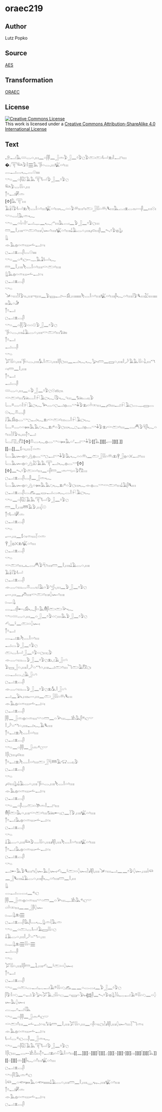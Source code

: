 # oraec219

## Author

Lutz Popko

## Source

[AES](https://github.com/simondschweitzer/aes)

## Transformation

[ORAEC](https://oraec.github.io/)

## License

<a rel="license" href="http://creativecommons.org/licenses/by-sa/4.0/"><img alt="Creative Commons License" style="border-width:0" src="https://i.creativecommons.org/l/by-sa/4.0/88x31.png" /></a><br />This work is licensed under a <a rel="license" href="http://creativecommons.org/licenses/by-sa/4.0/">Creative Commons Attribution-ShareAlike 4.0 International License</a>

## Text

𓄂𓂝𓅓𓄲𓂋𓏏𓈒𓏥𓈖𓏏𓋴𓋴𓈖𓃀𓏛𓅱𓃀𓈖𓏌𓅱𓐎𓅱𓂧𓂧𓂡𓁷𓏤𓎛𓂝𓄹𓏥<br>
�𓊪𓋳𓃛𓅱𓎛𓈗𓅓𓊹𓌢𓏏𓂋𓈒𓏥𓆤𓏏𓏌𓏥<br>
𓂋𓂝𓂋𓆑𓂋𓇳𓏤𓏤𓏤𓏤<br>
𓎡𓏏𓈖𓏏𓋴𓅷𓄿𓅓𓋳𓂡𓅱𓃀𓈖𓏌𓅱𓐎<br>
𓃛𓅱𓂋𓇋𓇋𓏏𓈒𓏥<br>
𓐩𓏌𓂝𓏞𓏛<br>
[⯑]𓅓𓋳𓏥<br>
𓄿𓏇𓇋𓅱𓂡𓁷𓏤𓌸𓂋𓎛𓏏𓏌𓏥𓆤𓏏𓏌𓏥𓆑𓏏𓏏𓅱𓄦𓏥𓏌𓏤𓂧𓃀𓇋𓇋𓏏𓄦𓆰𓏥𓅓𓐛𓏤𓁷𓂋𓏭𓇯𓋴𓈖𓏥𓇳𓏤𓎟𓏏𓂋𓇛𓅓𓏛𓆑<br>
𓎡𓏏𓈖𓏏𓇋𓏏𓎛𓍢𓂝𓊃𓈖𓆑𓂐𓏥𓅓𓂋𓏤𓈖𓅱𓃀𓈖𓏌𓅱𓐎𓏥<br>
𓏠𓈖𓎛𓈒𓏥𓏤𓎙𓂧𓏌𓏥𓏤𓆭𓆱𓏌𓏥𓏤𓆤𓏏𓏌𓏥𓏤𓍑𓄿𓂋𓏏𓈒𓏥𓏤𓌽𓏥𓋴𓈖𓍇𓏌𓅱𓐍𓊮𓏤<br>
𓊮<br>
𓁹𓅓𓐍𓏏𓏛𓏥𓌡𓂝𓏏𓏤<br>
𓐎𓂝𓁷𓂋𓋴𓂋𓇳𓏤𓏤𓏤𓏤<br>
𓎡𓏏𓈖𓏏𓍬𓏤𓐎𓍿𓊃𓅓𓍞𓂡𓆑<br>
𓏠𓈖𓎛𓈒𓏥𓏤𓌸𓂋𓎛𓏏𓏌𓏥𓏤𓎙𓂧𓏌𓏥𓏤<br>
𓊮𓅓𓐍𓏏𓏛𓏥𓌡𓂝𓏏𓏤<br>
𓐎𓂝𓁷𓂋𓋴<br>
𓎡𓏏<br>
𓍁𓏏𓏥𓍘𓎛𓅱𓏭𓈒𓏥𓏤𓁸𓏥𓈖𓅱𓈙𓂝𓄑𓀁𓈒𓏥𓏤𓏤𓏤𓏤𓏤𓏤𓏤𓌸𓂋𓎛𓏏𓏌𓏥𓏤𓆤𓏏𓏌𓏥𓏤𓋴𓆑𓏏𓏌𓏥𓏤𓌉𓅱𓆰𓏥𓅷𓏤𓏥𓏤𓏤𓏤𓏤𓏤𓏤𓏤𓅓𓏏𓀏<br>
𓐩𓏌𓂝<br>
𓐎𓂝𓁷𓂋𓋴<br>
𓎡𓏏𓈖𓏏𓋴𓆄𓅱𓏏𓏏𓇳𓅱𓃀𓈖𓏌𓅱𓐎<br>
𓊹𓌢𓏏𓂋𓈒𓏥𓏤𓍑𓄿𓂋𓏏𓈒𓏥𓏤𓎙𓂧𓏌𓏥𓃒𓏤𓏤<br>
𓐩𓏌𓂝<br>
𓂝𓂋𓋴<br>
𓎡𓏏<br>
𓅯𓇋𓇋𓏏𓈒𓏥𓏤𓊹𓌢𓏏𓂋𓈒𓏥𓏤𓅘𓎛𓂧𓈒𓏥𓏤𓎛𓋴𓐎𓏥𓈖𓂝𓆑𓆑𓅬𓏤𓏠𓈖𓈙𓏏𓈒𓏥𓏤𓎛𓌳𓄿𓅓𓇋𓇋𓏏𓍖𓈒𓏥𓎔𓏏𓏤𓏠𓈖𓎛𓈒𓏥𓏤<br>
𓐩𓏌𓂝<br>
𓂝𓂋𓋴<br>
𓄲𓂋𓏏𓈒𓏥𓈖𓏏𓅱𓃀𓈖𓏌𓅱𓐎𓇳𓏤𓁶𓊪𓏭<br>
𓎙𓂧𓏌𓏥𓃒𓏤𓂋𓎛𓍯𓄿𓐎𓆑𓇋𓅱𓆑𓄹𓏥𓈖𓃒𓏤𓂋𓏤𓊪𓅱<br>
𓇋𓂋𓎼𓂋𓏏𓎛𓍯𓄿𓐎𓆑𓅨𓂋𓏏𓐎𓂝𓐍𓂋𓎡𓇓𓅱𓁷𓏤𓏏𓏐𓏒𓏥𓈖𓌽𓏥𓂝𓍯𓄿𓐎𓂋𓊃𓈙𓂋𓇳𓆑𓌨𓂋𓋴<br>
𓄙𓅓𓀁𓐍𓂋𓎡𓐎𓂝𓆑𓁷𓏤𓎙𓂧𓏌𓏥𓂋𓎛𓍯𓄿𓐎𓆑<br>
𓇋𓂋𓎼𓂋𓏏𓏏𓍃𓅓𓅓𓆇𓆑𓁷𓏤𓍬𓏏𓅱𓐎𓏥𓆑𓐎𓂝𓐍𓂋𓎡𓇓𓅱𓁷𓏤𓎙𓂧𓏌𓏥𓈖𓂋𓄫𓅱𓄛𓋴𓆑𓏏𓏌𓏥𓍘𓎛𓅱𓏭𓈒𓏥𓐩𓏌𓂝<br>
𓇋𓂋𓉔𓈎𓀗[⯑]𓌨𓂋𓆑𓐍𓂋𓎡𓏏𓍃𓅓𓏏𓍢𓂝𓎡𓇓𓅱[[𓅓]][[𓂷]][[𓈒]][[𓏥]]𓈖𓍍𓏏𓏤𓈒𓏥𓇅𓏏𓏛<br>
𓇋𓂋𓅓𓆱𓐍𓏏𓂻𓐍𓂋𓎡𓐎𓂝𓎡𓇓𓅱𓅓𓆑𓏏𓏏𓄦𓈖𓂧𓃀𓇋𓇋𓏏𓄦𓁷𓏤𓋁𓃀𓐍𓏏𓏴𓂝𓏌𓏥<br>
𓇋𓂋𓅓𓆱𓐍𓏏𓂻𓅷𓄿𓅓𓋳𓂝𓆑𓐍𓂋𓎡[⯑][⯑]𓈖𓍇𓏌𓅱𓂧𓏏𓏌𓏥𓈖𓏏𓋴𓏠𓈖𓏛𓂸𓏏𓅱𓀗𓏥<br>
𓐎𓂝𓁷𓂋𓋴𓂋𓋴𓈖𓃀𓏛𓆑<br>
𓇋𓂋𓅓𓆱𓐍𓏏𓂻𓏏𓍃𓅓𓅓𓆇𓆑𓁷𓏤𓍬𓏏𓅱𓐎𓏥𓆑𓁹𓐍𓂋𓎡𓎙𓂧𓏌𓏥𓍑𓄿𓋴𓆰𓏥<br>
𓐎𓂝𓁷𓂋𓋴𓂋𓃹𓈖𓉿𓂝𓂋𓏤𓆑𓂋𓎛𓍯𓄿𓐎𓆑<br>
𓎡𓏏𓈖𓏏𓋴𓅷𓄿𓅓𓋳𓂡𓅱𓃀𓈖𓏌𓅱𓐎<br>
𓏠𓈖𓎛𓈒𓏥𓏤𓆷𓄿𓅱𓈒𓏥𓆄𓇳<br>
𓐩𓏌𓂡𓏞𓏛<br>
𓐎𓂝𓁷𓂋𓋴<br>
𓎡𓏏<br>
𓂷𓈒𓏥𓈖𓍍𓏏𓏤𓏛𓏥𓇅𓏏𓏛<br>
𓋁𓃀𓐍𓏴𓁷𓏤𓆤𓏏𓏌𓏥<br>
𓐎𓂝𓁷𓂋𓋴<br>
𓎡𓏏<br>
𓎙𓂧𓏌𓏥𓂜𓂋𓄫𓅱𓄛𓏌𓏥𓏤𓏠𓈖𓎛𓈒𓏥𓏤𓍑𓄿𓂋𓏏𓈒𓏥𓏤<br>
𓄿𓏇𓇋𓅱𓂡<br>
𓐎𓂝𓁷𓂋𓋴<br>
𓁹𓂋𓏏𓏥𓂋𓌨𓂋𓏭𓇋𓄿𓏏𓅱𓂿𓏥𓈖𓅱𓃀𓈖𓏌𓅱𓐎<br>
𓂷𓈒𓏥𓈖𓌾𓏥𓏤𓎙𓂧𓏌𓏥𓏤𓆭𓆱𓏌𓏥𓏤<br>
𓊪𓊃𓊮<br>
𓂋𓂝𓋴𓄡𓊪𓀁𓆑𓋴𓏏𓅓𓄟𓋴𓂧𓂧𓅪𓆑<br>
𓎡𓏏𓄲𓂋𓏏𓈒𓏥𓈖𓏏𓃀𓈖𓏌𓅱𓏏𓆇𓏥𓅓𓅱𓃀𓈖𓏌𓅱𓐎<br>
𓄔𓏤𓈖𓍲𓈖𓂧𓏏𓆭𓆱𓏤<br>
𓐩𓏌𓂝<br>
𓂋𓂝𓁷𓏤𓌸𓂋𓎛𓏏𓏌𓏥<br>
𓂝𓂋𓅱𓃀𓈖𓏌𓅱𓐎<br>
𓂧𓂋𓂡𓃀𓈖𓏌𓅱𓏏𓐎𓏥𓊪𓅱<br>
𓁹𓂋𓏏𓏥𓂋𓅱𓃀𓈖𓏌𓅱𓐎𓁷𓏤𓈎𓄿𓃀𓏏𓄹<br>
𓅱𓈙𓃀𓏏𓈒𓏥𓏤𓎛𓌳𓏏𓎔𓏏𓈒𓏥𓏤𓂝𓂧𓏌𓏥𓆓𓂧𓄿𓀗𓐎𓏤<br>
𓂋𓂝𓂋𓈎𓄿𓃀𓏏𓄹<br>
𓐎𓂝𓁷𓂋𓋴<br>
𓁹𓂋𓏏𓏥𓂋𓅱𓃀𓈖𓏌𓅱𓐎𓁷𓏤𓅘𓎛𓃀𓏏𓄹<br>
𓂝𓈖𓅂𓈒𓏥𓏤𓂷𓈒𓏥𓈖𓂧𓃀𓇋𓇋𓏏𓄦𓆰𓏥<br>
𓁹𓅓𓐍𓏏𓏛𓏥𓌡𓂝𓏏𓏤<br>
𓐎𓂝𓁷𓂋𓋴<br>
𓋴𓋴𓈖𓃀𓏛𓐍𓏏𓏛𓏥𓎟𓏏𓏠𓈖𓏏𓅪𓏥𓊃𓀀𓏤𓅓𓋴𓍬𓏤𓐎𓎟<br>
𓎛𓌳𓏏𓎔𓏏𓈒𓏥𓏤𓂝𓆑𓄿𓆰𓏥𓏤<br>
𓐩𓏌𓂝𓁷𓏤𓌸𓂋𓎛𓏏𓏌𓏥<br>
𓐎𓂝𓁷𓂋𓋴<br>
𓎡𓏏𓈖𓏏𓋴𓋴𓈖𓃀𓏛𓍬𓐎𓎟<br>
𓎛𓋴𓐎𓏥𓌽𓏥<br>
𓐩𓏌𓂝𓁷𓏤𓌸𓂋𓎛𓏏𓏌𓏥𓂧𓃀𓄛𓆷𓄿𓃟𓂋𓏤𓊪𓅱<br>
𓐎𓂝𓁷𓂋𓋴<br>
𓎡𓏏<br>
𓌽𓏥𓊮𓏤𓍑𓄿𓂋𓏏𓈒𓏥𓏤𓊹𓌢𓏏𓂋𓈒𓏥𓏤𓌸𓂋𓎛𓏏𓏌𓏥𓏤<br>
𓁹𓅓𓐍𓏏𓏛𓏥𓌡𓂝𓏏𓏤<br>
𓐎𓂝𓁷𓂋𓋴<br>
𓎡𓏏𓈖𓏏𓋴𓂋𓂧𓏏𓌗𓏛𓎛𓂝𓄹𓏥<br>
𓄟𓋴𓂧𓅓𓏏𓈒𓏥𓏤𓎙𓂧𓏌𓏥𓃒𓏤𓏤𓄡𓊪𓐎𓈖𓇅𓅱𓈒𓏥𓏤𓆤𓏏𓏌𓏥𓏤<br>
𓐩𓏌𓂝𓅓𓐍𓏏𓏛𓏥𓌡𓂝𓏏𓏤<br>
𓐎𓂝𓁷𓂋𓋴<br>
𓎡𓏏<br>
𓍑𓄿𓂋𓏏𓈒𓏥𓏤𓃛𓅱𓂋𓇋𓇋𓏏𓈒𓏥𓏤𓀻𓋴𓈒𓏥𓏤𓌸𓂋𓎛𓏏𓏌𓏥𓏤𓆤𓏏𓏌𓏥𓏤<br>
𓐩𓏌𓂝𓅓𓐍𓏏𓏛𓏥𓌡𓂝𓏏𓏤<br>
𓐎𓂝𓁷𓂋𓋴<br>
𓎡𓏏<br>
𓂝𓄡𓅓𓅱𓆰𓏥𓏌𓏤𓆭𓆱𓅓𓆭𓆱𓏤𓄔𓏤𓈖𓍲𓂧𓏏𓆭𓆱𓏤𓍘𓀻𓋴𓈒𓏥𓏤𓍁𓏏𓏥𓂝𓈖𓈖𓏌𓅱𓆭𓆱𓈒𓏥𓏤𓇋𓆛𓈖𓃀𓆰𓏥𓏤𓍑𓄿𓂋𓏏𓈒𓏥𓏤𓋴𓆑𓏏𓏌𓏥𓏤𓏠𓈖𓎛𓈒𓏥<br>
𓊮<br>
𓂋𓂝𓂋𓂋𓏤𓈖𓍬𓏤𓐎<br>
𓋴𓋴𓈖𓃀𓏛𓐍𓏏𓏛𓏥𓎟𓏏𓏠𓈖𓏏𓅪𓏥𓊃𓀀𓏤𓅓𓍬𓏤𓐎𓎟<br>
𓏏𓏐𓏒𓏥𓈖𓈖𓃀𓋴𓆭𓆱<br>
𓊪𓊃𓊮𓁷𓏤𓈗<br>
𓐎𓂝𓁷𓂋𓋴𓅓𓋴𓂋𓆑𓊮𓏛𓇛𓅓𓏛<br>
𓎡𓏏𓈖𓏏𓂧𓂋𓂡𓄿𓈙𓇋𓇋𓏏𓐎<br>
𓍑𓄿𓂋𓏏𓈒𓏥𓎛𓌳𓏏𓎔𓏏𓈒𓏥<br>
𓊪𓊃𓊮𓁷𓏤𓈗𓇋𓇋𓏏𓈗<br>
𓂝𓂋𓋴<br>
𓎡𓏏<br>
𓅯𓇋𓇋𓏏𓈒𓏥𓏤𓎛𓋴𓏠𓈖𓍖𓈒𓏥𓏤𓄔𓏤𓈖𓍲𓂧𓏏𓆭𓆱𓏤<br>
𓐩𓏌𓂝<br>
𓐎𓂝𓁷𓂋𓋴<br>
𓎡𓏏𓈖𓏏𓂧𓂋𓂝𓉻𓂝𓄿𓎼𓇋𓇋𓏏𓆇𓃹𓈖𓈖𓏏𓂋𓂋𓏤𓈖𓅱𓃀𓈖𓏌𓅱𓐎<br>
𓋴𓅱𓎛𓏏𓆇𓈖𓏏𓂢𓅱𓅬𓏤𓅯𓄿𓈎𓇋𓇋𓏏𓊌𓈖𓏏𓈙𓏏𓅂𓆉𓋴𓈖𓍇𓏌𓅱𓐍𓊮𓍘𓇋𓏤𓉻𓂝𓄿𓎼𓇋𓇋𓏏𓆇𓈖𓏏𓆭𓆱𓅓𓆭𓆱𓏤<br>
𓐛𓊃𓏌𓂝𓇋𓅓<br>
𓎡𓏏𓈖𓏏𓋴𓋴𓈖𓃀𓏛𓍬𓏤𓐎𓎟<br>
𓎙𓂧𓏊𓏥𓈖𓌡𓂝𓏏𓏭𓃙𓏤𓏠𓈖𓎛𓈒𓏥𓏤𓅯𓇋𓇋𓏏𓈒𓏥𓈖𓏏𓋴𓏏𓏭𓐎𓏤𓍘𓀻𓋴𓈒𓏥𓏤𓆭𓆱𓏌𓏥𓇅𓆓𓏛𓏤<br>
𓁹𓅓𓐍𓏏𓏛𓏥𓌡𓂝𓏏𓏤<br>
𓂡𓂋𓍬𓏤𓐎𓂋𓋴𓈖𓃀𓏛𓆑<br>
𓎡𓏏𓈖𓏏𓋴𓅷𓄿𓅓𓋳𓂡𓅱𓃀𓈖𓏌𓅱𓐎<br>
𓎛𓋴𓐎𓏥𓈖𓂋𓍿𓀀𓁐𓏥𓐩𓏌𓂝𓁷𓏤𓏏𓍔𓄿𓎛𓏏𓏌𓏥[[𓈖]][[𓏏]][[𓎛]][[𓈎]][[𓏏]][[𓏌]][[𓏥]][[𓇛]][[𓅓]][[𓏏]][[𓏛]]𓋴𓆑𓏏𓏊𓏥𓆤𓏏𓏌𓏥<br>
𓐎𓂝𓁷𓂋𓋴<br>
𓎡𓏏𓋴𓇛𓅓𓏛𓍬𓏤𓐎<br>
𓇋𓆛𓈖𓏏𓆟𓍃𓅓𓏏𓆟𓏤𓏤𓏤𓏤𓏤𓏤𓏤𓍑𓄿𓂋𓏏𓈒𓏥𓏤𓏠𓈖𓎛𓈒𓏥𓏤𓇾𓆊𓈒𓏥𓏤𓆤𓏏𓏌𓏥𓏤<br>
𓐩𓏌𓂝𓏞𓏛<br>
𓁹𓅓𓐍𓏏𓏛𓏥𓌡𓂝𓏏𓏤<br>
𓐎𓂝𓁷𓂋𓋴<br>
